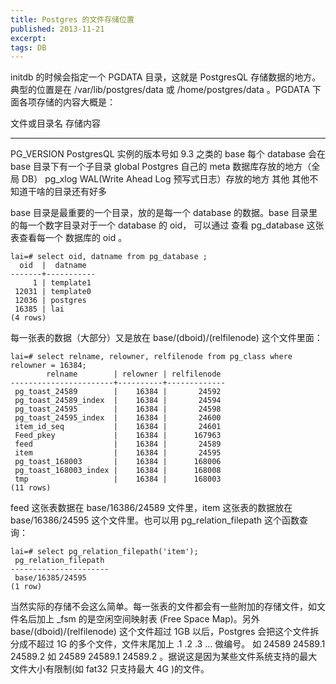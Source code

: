 ```yaml
---
title: Postgres 的文件存储位置
published: 2013-11-21
excerpt: 
tags: DB
---
```



initdb 的时候会指定一个 PGDATA 目录，这就是 PostgresQL 存储数据的地方。典型的位置是在 /var/lib/postgres/data 或 /home/postgres/data 。PGDATA 下面各项存储的内容大概是：

文件或目录名    存储内容
-------         ----------
PG_VERSION         PostgresQL 实例的版本号如 9.3 之类的
base             每个 database 会在 base 目录下有一个子目录
global             Postgres 自己的 meta 数据库存放的地方（全局 DB）
pg_xlog         WAL(Write Ahead Log 预写式日志）存放的地方
其他            其他不知道干啥的目录还有好多

base 目录是最重要的一个目录，放的是每一个 database 的数据。base 目录里的每一个数字目录对于一个 database 的 oid， 可以通过 查看 pg_database 这张表查看每一个 数据库的 oid 。

    lai=# select oid, datname from pg_database ;
      oid  |  datname  
    -------+-----------
         1 | template1
     12031 | template0
     12036 | postgres
     16385 | lai
    (4 rows)

每一张表的数据（大部分）又是放在 base/(dboid)/(relfilenode) 这个文件里面：

    lai=# select relname, relowner, relfilenode from pg_class where relowner = 16384;
            relname        | relowner | relfilenode 
    -----------------------+----------+-------------
     pg_toast_24589        |    16384 |       24592
     pg_toast_24589_index  |    16384 |       24594
     pg_toast_24595        |    16384 |       24598
     pg_toast_24595_index  |    16384 |       24600
     item_id_seq           |    16384 |       24601
     Feed_pkey             |    16384 |      167963
     feed                  |    16384 |       24589
     item                  |    16384 |       24595
     pg_toast_168003       |    16384 |      168006
     pg_toast_168003_index |    16384 |      168008
     tmp                   |    16384 |      168003
    (11 rows)

feed 这张表数据在 base/16386/24589 文件里，item 这张表的数据放在 base/16386/24595 这个文件里。也可以用 pg_relation_filepath 这个函数查询：

    lai=# select pg_relation_filepath('item');
     pg_relation_filepath 
    ----------------------
     base/16385/24595
    (1 row)

当然实际的存储不会这么简单。每一张表的文件都会有一些附加的存储文件，如文件名后加上 _fsm 的是空闲空间映射表 (Free Space Map)。另外 base/(dboid)/(relfilenode) 这个文件超过 1GB 以后，Postgres 会把这个文件拆分成不超过 1G 的多个文件，文件末尾加上 .1 .2 .3 ... 做编号。 如 24589 24589.1 24589.2  如 24589 24589.1 24589.2 。据说这是因为某些文件系统支持的最大文件大小有限制(如 fat32 只支持最大 4G )的文件。



